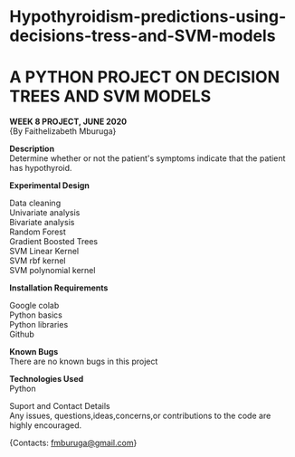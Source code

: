 # Hypothyroidism-predictions-using-decisions-tress-and-SVM-models

# A PYTHON PROJECT ON DECISION TREES AND SVM MODELS
**WEEK 8 PROJECT, JUNE 2020**\
{By Faithelizabeth Mburuga}

**Description**\
Determine whether or not the patient's symptoms indicate that the patient has hypothyroid.

**Experimental Design**

Data cleaning\
Univariate analysis\
Bivariate analysis\
Random Forest\
Gradient Boosted Trees\
SVM Linear Kernel\
SVM rbf kernel\
SVM polynomial kernel

**Installation Requirements**

Google colab\
Python basics\
Python libraries\
Github

**Known Bugs**\
There are no known bugs in this project

**Technologies Used**\
Python

Suport and Contact Details\
Any issues, questions,ideas,concerns,or contributions to the code are highly encouraged.

{Contacts: fmburuga@gmail.com}

